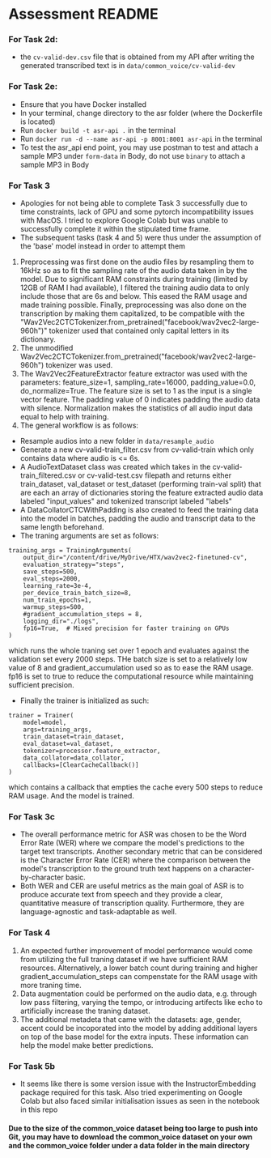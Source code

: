 # Assessment README

### For Task 2d:
- the `cv-valid-dev.csv` file that is obtained from my API after writing the generated transcribed text is in `data/common_voice/cv-valid-dev`

### For Task 2e:
- Ensure that you have Docker installed
- In your terminal, change directory to the asr folder (where the Dockerfile is located)
- Run `docker build -t asr-api .` in the terminal
- Run `docker run -d --name asr-api -p 8001:8001 asr-api` in the terminal
- To test the asr_api end point, you may use postman to test and attach a sample MP3 under `form-data` in Body, do not use `binary` to attach a sample MP3 in Body  

### For Task 3
- Apologies for not being able to complete Task 3 successfully due to time constraints, lack of GPU and some pytorch incompatibility issues with MacOS. I tried to explore Google Colab but was unable to successfully complete it within the stipulated time frame. 
- The subsequent tasks (task 4 and 5) were thus under the assumption of the 'base' model instead in order to attempt them 
1. Preprocessing was first done on the audio files by resampling them to 16kHz so as to fit the sampling rate of the audio data taken in by the model. Due to significant RAM constraints during training (limited by 12GB of RAM I had available), I filtered the training audio data to only include those that are 6s and below. This eased the RAM usage and made training possible. Finally, preprocessing was also done on the transcription by making them capitalized, to be compatible with the "Wav2Vec2CTCTokenizer.from_pretrained("facebook/wav2vec2-large-960h")" tokenizer used that contained only capital letters in its dictionary.
2. The unmodified Wav2Vec2CTCTokenizer.from_pretrained("facebook/wav2vec2-large-960h") tokenizer was used.
3. The Wav2Vec2FeatureExtractor feature extractor was used with the parameters: feature_size=1, sampling_rate=16000, padding_value=0.0, do_normalize=True. The feature size is set to 1 as the input is a single vector feature. The padding value of 0 indicates padding the audio data with silence. Normalization makes the statistics of all audio input data equal to help with training. 
4. The general workflow is as follows:
- Resample audios into a new folder in `data/resample_audio`
- Generate a new cv-valid-train_filter.csv from cv-valid-train which only contains data where audio is <= 6s.
- A AudioTextDataset class was created which takes in the cv-valid-train_filtered.csv or cv-valid-test.csv filepath and returns either train_dataset, val_dataset or test_dataset (performing train-val split) that are each an array of dictionaries storing the feature extracted audio data labeled "input_values" and tokenized transcript labeled "labels"
- A DataCollatorCTCWithPadding is also created to feed the training data into the model in batches, padding the audio and transcript data to the same length beforehand.
- The traning arguments are set as follows:
```
training_args = TrainingArguments(
    output_dir="/content/drive/MyDrive/HTX/wav2vec2-finetuned-cv",
    evaluation_strategy="steps",
    save_steps=500,
    eval_steps=2000,
    learning_rate=3e-4,
    per_device_train_batch_size=8,
    num_train_epochs=1,
    warmup_steps=500,
    #gradient_accumulation_steps = 8,
    logging_dir="./logs",
    fp16=True,  # Mixed precision for faster training on GPUs
)
```
which runs the whole traning set over 1 epoch and evaluates against the validation set every 2000 steps. THe batch size is set to a relatively low value of 8 and gradient_accumulation used so as to ease the RAM usage. fp16 is set to true to reduce the computational resource while maintaining sufficient precision.
- Finally the trainer is initialized as such:
```
trainer = Trainer(
    model=model,
    args=training_args,
    train_dataset=train_dataset,
    eval_dataset=val_dataset,
    tokenizer=processor.feature_extractor,
    data_collator=data_collator,
    callbacks=[ClearCacheCallback()]
)
```
which contains a callback that empties the cache every 500 steps to reduce RAM usage. And the model is trained.

### For Task 3c
- The overall performance metric for ASR was chosen to be the Word Error Rate (WER) where we compare the model's predictions to the target text transcripts. Another secondary metric that can be considered is the Character Error Rate (CER) where the comparison between the model's transcription to the ground truth text happens on a character-by-character basic. 
- Both WER and CER are useful metrics as the main goal of ASR is to produce accurate text from speech and they provide a clear, quantitative measure of transcription quality. Furthermore, they are language-agnostic and task-adaptable as well. 

### For Task 4
1. An expected further improvement of model performance would come from utilizing the full traning dataset if we have sufficient RAM resources. Alternatively, a lower batch count during training and higher gradient_accumulation_steps can compenstate for the RAM usage with more traning time.
2. Data augmentation could be performed on the audio data, e.g. through low pass filtering, varying the tempo, or introducing artifects like echo to artificially increase the traning dataset.
3. The additional metadeta that came with the datasets: age, gender, accent could be incoporated into the model by adding additional layers on top of the base model for the extra inputs. These information can help the model make better predictions.

### For Task 5b
- It seems like there is some version issue with the InstructorEmbedding package required for this task. Also tried experimenting on Google Colab but also faced similar initialisation issues as seen in the notebook in this repo

#### Due to the size of the common_voice dataset being too large to push into Git, you may have to download the common_voice dataset on your own and the common_voice folder under a data folder in the main directory




